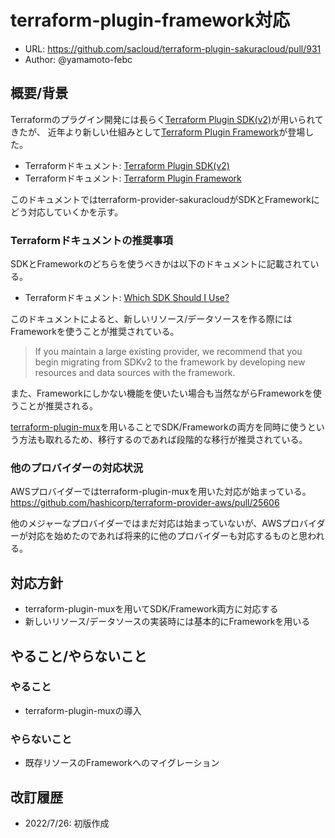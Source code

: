 # terraform-plugin-framework対応

- URL: https://github.com/sacloud/terraform-plugin-sakuracloud/pull/931
- Author: @yamamoto-febc

## 概要/背景

Terraformのプラグイン開発には長らく[Terraform Plugin SDK(v2)](https://github.com/hashicorp/terraform-plugin-sdk)が用いられてきたが、
近年より新しい仕組みとして[Terraform Plugin Framework](https://github.com/hashicorp/terraform-plugin-framework)が登場した。  

- Terraformドキュメント: [Terraform Plugin SDK(v2)](https://www.terraform.io/plugin/sdkv2)
- Terraformドキュメント: [Terraform Plugin Framework](https://www.terraform.io/plugin/framework)

このドキュメントではterraform-provider-sakuracloudがSDKとFrameworkにどう対応していくかを示す。

### Terraformドキュメントの推奨事項

SDKとFrameworkのどちらを使うべきかは以下のドキュメントに記載されている。

- Terraformドキュメント: [Which SDK Should I Use?](https://www.terraform.io/plugin/which-sdk)

このドキュメントによると、新しいリソース/データソースを作る際にはFrameworkを使うことが推奨されている。
> If you maintain a large existing provider, we recommend that you begin migrating from SDKv2 to the framework by developing new resources and data sources with the framework.
 
また、Frameworkにしかない機能を使いたい場合も当然ながらFrameworkを使うことが推奨される。

[terraform-plugin-mux](https://www.terraform.io/plugin/mux)を用いることでSDK/Frameworkの両方を同時に使うという方法も取れるため、移行するのであれば段階的な移行が推奨されている。

### 他のプロバイダーの対応状況

AWSプロバイダーではterraform-plugin-muxを用いた対応が始まっている。
https://github.com/hashicorp/terraform-provider-aws/pull/25606

他のメジャーなプロバイダーではまだ対応は始まっていないが、AWSプロバイダーが対応を始めたのであれば将来的に他のプロバイダーも対応するものと思われる。

## 対応方針

- terraform-plugin-muxを用いてSDK/Framework両方に対応する
- 新しいリソース/データソースの実装時には基本的にFrameworkを用いる

## やること/やらないこと

### やること

- terraform-plugin-muxの導入

### やらないこと

- 既存リソースのFrameworkへのマイグレーション

## 改訂履歴

- 2022/7/26: 初版作成